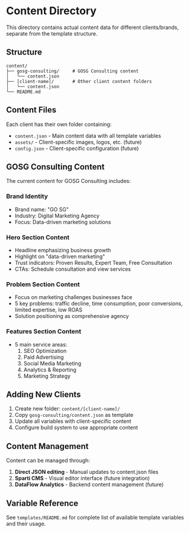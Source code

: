 # Content Directory

This directory contains actual content data for different clients/brands, separate from the template structure.

## Structure

```
content/
├── gosg-consulting/     # GOSG Consulting content
│   └── content.json
├── [client-name]/       # Other client content folders
│   └── content.json
└── README.md
```

## Content Files

Each client has their own folder containing:

- `content.json` - Main content data with all template variables
- `assets/` - Client-specific images, logos, etc. (future)
- `config.json` - Client-specific configuration (future)

## GOSG Consulting Content

The current content for GOSG Consulting includes:

### Brand Identity
- Brand name: "GO SG"
- Industry: Digital Marketing Agency
- Focus: Data-driven marketing solutions

### Hero Section Content
- Headline emphasizing business growth
- Highlight on "data-driven marketing"
- Trust indicators: Proven Results, Expert Team, Free Consultation
- CTAs: Schedule consultation and view services

### Problem Section Content
- Focus on marketing challenges businesses face
- 5 key problems: traffic decline, time consumption, poor conversions, limited expertise, low ROAS
- Solution positioning as comprehensive agency

### Features Section Content
- 5 main service areas:
  1. SEO Optimization
  2. Paid Advertising  
  3. Social Media Marketing
  4. Analytics & Reporting
  5. Marketing Strategy

## Adding New Clients

1. Create new folder: `content/[client-name]/`
2. Copy `gosg-consulting/content.json` as template
3. Update all variables with client-specific content
4. Configure build system to use appropriate content

## Content Management

Content can be managed through:

1. **Direct JSON editing** - Manual updates to content.json files
2. **Sparti CMS** - Visual editor interface (future integration)
3. **DataFlow Analytics** - Backend content management (future)

## Variable Reference

See `templates/README.md` for complete list of available template variables and their usage.
